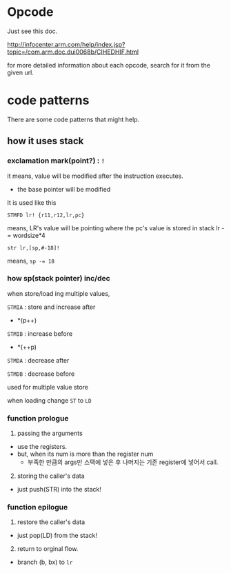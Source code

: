 # Opcode

Just see this doc.

http://infocenter.arm.com/help/index.jsp?topic=/com.arm.doc.dui0068b/CIHEDHIF.html

for more detailed information about each opcode, search for it from the given url.

# code patterns

There are some code patterns that might help.

## how it uses stack

### exclamation mark(point?) : `!`

it means, value will be modified after the instruction executes.
- the base pointer will be modified

It is used like this
```
STMFD lr! {r11,r12,lr,pc}
```
means, LR's value will be pointing where the pc's value is stored in stack 
lr -= wordsize*4

```
str lr,[sp,#-18]!
```
means, `sp -= 18`

### how sp(stack pointer) inc/dec

when store/load ing multiple values,

`STMIA` : store and increase after
- *(p++)

`STMIB` : increase before
- *(++p)

`STMDA` : decrease after

`STMDB` : decrease before

used for multiple value store

when loading change `ST` to `LD`

### function prologue

1. passing the arguments 
- use the registers.
- but, when its num is more than the register num
  - 부족한 만큼의 args만 스택에 넣은 후 나머지는 기존 register에 넣어서 call.
2. storing the caller's data
- just push(STR) into the stack!

### function epilogue

1. restore the caller's data
- just pop(LD) from the stack!
2. return to orginal flow.
- branch (b, bx) to `lr`
